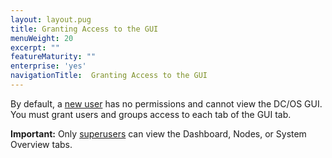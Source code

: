 ```yaml
---
layout: layout.pug
title: Granting Access to the GUI
menuWeight: 20
excerpt: ""
featureMaturity: ""
enterprise: 'yes'
navigationTitle:  Granting Access to the GUI
---
```


By default, a [new user](/1.10/security/users-groups/) has no permissions and cannot view the DC/OS GUI. You must grant users and groups access to each tab of the GUI tab.

**Important:** Only [superusers](/1.10/security/perms-reference/#superuser) can view the Dashboard, Nodes, or System Overview tabs.